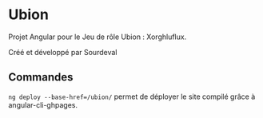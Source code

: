 # Ubion

Projet Angular pour le Jeu de rôle Ubion : Xorghluflux.

Créé et développé par Sourdeval

## Commandes

`ng deploy --base-href=/ubion/` permet de déployer le site compilé grâce à angular-cli-ghpages.